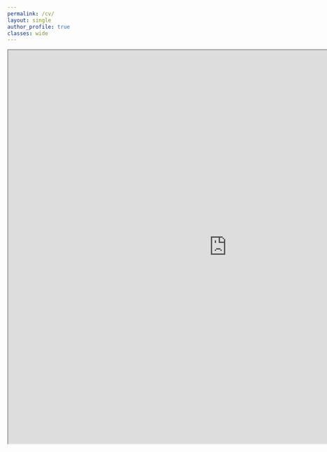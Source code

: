 ```yaml
---
permalink: /cv/
layout: single
author_profile: true
classes: wide
---
```


<iframe src="https://drive.google.com/file/d/12HYIlKvmyiNBrd3bCjI_jgI6oqApkXnW/preview" width="1000" height="900"></iframe>